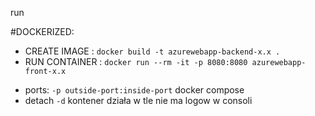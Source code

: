 run 

#DOCKERIZED:

- CREATE IMAGE : ```docker build -t azurewebapp-backend-x.x .```
- RUN CONTAINER : ```docker run --rm -it -p 8080:8080 azurewebapp-front-x.x```
* ports: ```-p outside-port:inside-port``` docker compose 
* detach ```-d``` kontener działa w tle nie ma logow w consoli
